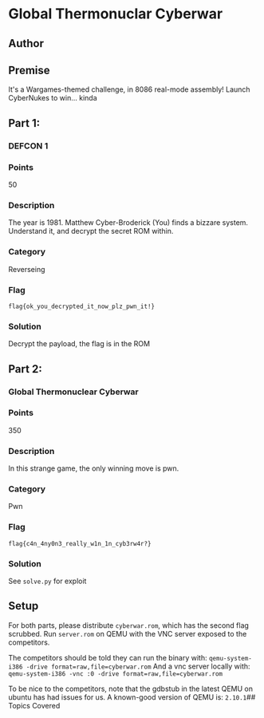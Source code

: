 # Global Thermonuclar Cyberwar
## Author

## Premise
It's a Wargames-themed challenge, in 8086 real-mode assembly!
Launch CyberNukes to win... kinda

## Part 1:
### DEFCON 1
### Points
50
### Description
The year is 1981. Matthew Cyber-Broderick (You) finds a bizzare system. Understand it, and decrypt the secret ROM within.
### Category
Reverseing
### Flag
`flag{ok_you_decrypted_it_now_plz_pwn_it!}`
### Solution
Decrypt the payload, the flag is in the ROM
## Part 2:
### Global Thermonuclear Cyberwar
### Points
350
### Description
In this strange game, the only winning move is pwn.
### Category
Pwn
### Flag
`flag{c4n_4ny0n3_really_w1n_1n_cyb3rw4r?}`
### Solution
See `solve.py` for exploit

## Setup
For both parts, please distribute `cyberwar.rom`, which has the second flag scrubbed.
Run `server.rom` on QEMU with the VNC server exposed to the competitors.

The competitors should be told they can run the binary with:
    `qemu-system-i386 -drive format=raw,file=cyberwar.rom`
And a vnc server locally with:
    `qemu-system-i386 -vnc :0 -drive format=raw,file=cyberwar.rom`

To be nice to the competitors, note that the gdbstub in the latest QEMU on ubuntu has had issues for us. A known-good version of QEMU is:
    `2.10.1`## Topics Covered

